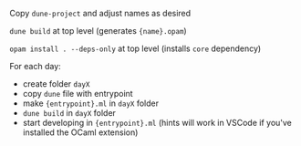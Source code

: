 Copy `dune-project` and adjust names as desired

`dune build` at top level (generates `{name}.opam`)

`opam install . --deps-only` at top level (installs `core` dependency)

For each day:
- create folder `dayX`
- copy `dune` file with entrypoint
- make `{entrypoint}.ml` in `dayX` folder
- `dune build` in `dayX` folder
- start developing in `{entrypoint}.ml` (hints will work in VSCode if you've installed the OCaml extension)